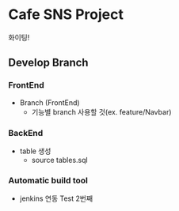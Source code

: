 # Cafe SNS Project
화이팅!

## Develop Branch

### FrontEnd
- Branch (FrontEnd)
    - 기능별 branch 사용할 것(ex. feature/Navbar)

### BackEnd
- table 생성
    - source tables.sql

### Automatic build tool
- jenkins 연동 Test 2번째
